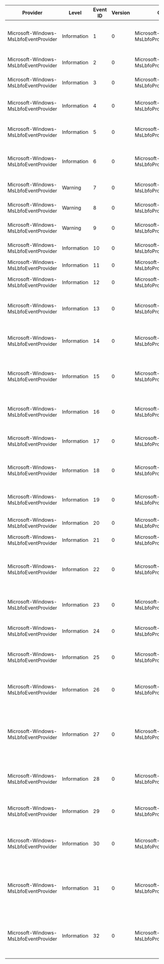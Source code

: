 Provider                               |  Level        |  Event ID  |  Version  |  Channel                                       |  Task  |  Opcode  |  Keyword  |  Message
---------------------------------------|---------------|------------|-----------|------------------------------------------------|--------|----------|-----------|-----------------------------------------------------------------------------------------
Microsoft-Windows-MsLbfoEventProvider  |  Information  |  1         |  0        |  Microsoft-Windows-MsLbfoProvider/Operational  |        |          |           |  Replacing Member {OldMember} with new Member {NewMember} for load balancing
Microsoft-Windows-MsLbfoEventProvider  |  Information  |  2         |  0        |  Microsoft-Windows-MsLbfoProvider/Operational  |        |          |           |  Excluding Member {Member} from load balancing
Microsoft-Windows-MsLbfoEventProvider  |  Information  |  3         |  0        |  Microsoft-Windows-MsLbfoProvider/Operational  |        |          |           |  Using Member {Member} for load balancing
Microsoft-Windows-MsLbfoEventProvider  |  Information  |  4         |  0        |  Microsoft-Windows-MsLbfoProvider/Operational  |        |          |           |  Starting ConnectTimer for Member {Member}
Microsoft-Windows-MsLbfoEventProvider  |  Information  |  5         |  0        |  Microsoft-Windows-MsLbfoProvider/Operational  |        |          |           |  Stopping to use Member {Member} for load balancing
Microsoft-Windows-MsLbfoEventProvider  |  Information  |  6         |  0        |  Microsoft-Windows-MsLbfoProvider/Operational  |        |          |           |  Priming Switch for TeamNic {TeamNic} using Member {Member}
Microsoft-Windows-MsLbfoEventProvider  |  Warning      |  7         |  0        |  Microsoft-Windows-MsLbfoProvider/Operational  |        |          |           |  Failing NBL send on Member {Member}
Microsoft-Windows-MsLbfoEventProvider  |  Warning      |  8         |  0        |  Microsoft-Windows-MsLbfoProvider/Operational  |        |          |           |  Failing NBL send on TeamNic {TeamNic}
Microsoft-Windows-MsLbfoEventProvider  |  Warning      |  9         |  0        |  Microsoft-Windows-MsLbfoProvider/Operational  |        |          |           |  Dropping NBLs on Member {Member}
Microsoft-Windows-MsLbfoEventProvider  |  Information  |  10        |  0        |  Microsoft-Windows-MsLbfoProvider/Operational  |        |          |           |  DriverEntry exiting; Status = {Status}
Microsoft-Windows-MsLbfoEventProvider  |  Information  |  11        |  0        |  Microsoft-Windows-MsLbfoProvider/Operational  |        |          |           |  Member {Member} created.
Microsoft-Windows-MsLbfoEventProvider  |  Information  |  12        |  0        |  Microsoft-Windows-MsLbfoProvider/Operational  |        |          |           |  Aggregator {Aggregator} created.
Microsoft-Windows-MsLbfoEventProvider  |  Information  |  13        |  0        |  Microsoft-Windows-MsLbfoProvider/Operational  |        |          |           |  Member {Member} placed in Team {TeamNic}; Status = {Status}.
Microsoft-Windows-MsLbfoEventProvider  |  Information  |  14        |  0        |  Microsoft-Windows-MsLbfoProvider/Operational  |        |          |           |  Indicating new link state for TeamNic {TeamNic}. StatusBuffer = {StatusBuffer}.
Microsoft-Windows-MsLbfoEventProvider  |  Information  |  15        |  0        |  Microsoft-Windows-MsLbfoProvider/Operational  |        |          |           |  Default Aggregator for TeamNic {TeamNic} changed to {Receiver}.
Microsoft-Windows-MsLbfoEventProvider  |  Information  |  16        |  0        |  Microsoft-Windows-MsLbfoProvider/Operational  |        |          |           |  BroadcastReceiver for TeamNic {TeamNic} changed to {Receiver}.
Microsoft-Windows-MsLbfoEventProvider  |  Information  |  17        |  0        |  Microsoft-Windows-MsLbfoProvider/Operational  |        |          |           |  Initializing TeamNic {TeamNic}; Status = {Status}.
Microsoft-Windows-MsLbfoEventProvider  |  Information  |  18        |  0        |  Microsoft-Windows-MsLbfoProvider/Operational  |        |          |           |  Removing Aggregator {Aggregator} from TeamNic {TeamNic}.
Microsoft-Windows-MsLbfoEventProvider  |  Information  |  19        |  0        |  Microsoft-Windows-MsLbfoProvider/Operational  |        |          |           |  Removed Member {Member} from TeamNic {TeamNic}.
Microsoft-Windows-MsLbfoEventProvider  |  Information  |  20        |  0        |  Microsoft-Windows-MsLbfoProvider/Operational  |        |          |           |  Removing TeamNic {TeamNic}.
Microsoft-Windows-MsLbfoEventProvider  |  Information  |  21        |  0        |  Microsoft-Windows-MsLbfoProvider/Operational  |        |          |           |
Microsoft-Windows-MsLbfoEventProvider  |  Information  |  22        |  0        |  Microsoft-Windows-MsLbfoProvider/Operational  |        |          |           |  Changing Aggregator for Member {Member} from {OldAggregator} to {NewAggregator}.
Microsoft-Windows-MsLbfoEventProvider  |  Information  |  23        |  0        |  Microsoft-Windows-MsLbfoProvider/Operational  |        |          |           |  LACP Initializing for Member {Member}; Status = {Status}.
Microsoft-Windows-MsLbfoEventProvider  |  Information  |  24        |  0        |  Microsoft-Windows-MsLbfoProvider/Operational  |        |          |           |  LACP de-initialized for Member {Member}.
Microsoft-Windows-MsLbfoEventProvider  |  Information  |  25        |  0        |  Microsoft-Windows-MsLbfoProvider/Operational  |        |          |           |  Received LACPDU on Member {Member}. Buffer= {Buffer}.
Microsoft-Windows-MsLbfoEventProvider  |  Information  |  26        |  0        |  Microsoft-Windows-MsLbfoProvider/Operational  |        |          |           |  LBFO LACP Member {Member}; ReceiveMachine: {OldState}->{NewState}.
Microsoft-Windows-MsLbfoEventProvider  |  Information  |  27        |  0        |  Microsoft-Windows-MsLbfoProvider/Operational  |        |          |           |  LBFO LACP Member {Member}; Periodic Transmission Machine: {OldState}->{NewState}.
Microsoft-Windows-MsLbfoEventProvider  |  Information  |  28        |  0        |  Microsoft-Windows-MsLbfoProvider/Operational  |        |          |           |  LBFO LACP Member {Member}; Mux Machine: {OldState}->{NewState}.
Microsoft-Windows-MsLbfoEventProvider  |  Information  |  29        |  0        |  Microsoft-Windows-MsLbfoProvider/Operational  |        |          |           |  Sending LACPDU on Member {Member}. Buffer= {Buffer}.
Microsoft-Windows-MsLbfoEventProvider  |  Information  |  30        |  0        |  Microsoft-Windows-MsLbfoProvider/Operational  |        |          |           |  LBFO LACP Member {Member}; Selected NewAgg: {NewAggregator}; Ready:{Ready}.
Microsoft-Windows-MsLbfoEventProvider  |  Information  |  31        |  0        |  Microsoft-Windows-MsLbfoProvider/Operational  |        |          |           |  LBFO LACP Member {Member}; UnSelected; OldAgg: {OldAggregator} NewAgg: {NewAggregator}.
Microsoft-Windows-MsLbfoEventProvider  |  Information  |  32        |  0        |  Microsoft-Windows-MsLbfoProvider/Operational  |        |          |           |  LBFO LACP Member {Member}; Churn Type ({ChurnType}): {OldState}->{NewState}.